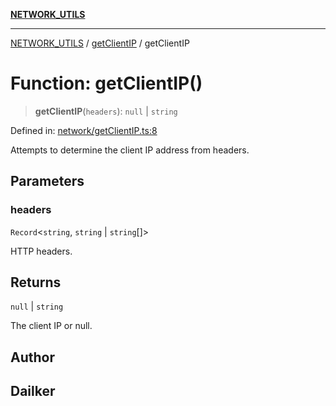[**NETWORK_UTILS**](../../README.md)

***

[NETWORK_UTILS](../../README.md) / [getClientIP](../README.md) / getClientIP

# Function: getClientIP()

> **getClientIP**(`headers`): `null` \| `string`

Defined in: [network/getClientIP.ts:8](https://github.com/dailker/everyutil/blob/26e2bb73429918cf0d08899e9efd90b82a42c92e/src/network/getClientIP.ts#L8)

Attempts to determine the client IP address from headers.

## Parameters

### headers

`Record`\<`string`, `string` \| `string`[]\>

HTTP headers.

## Returns

`null` \| `string`

The client IP or null.

## Author

## Dailker
